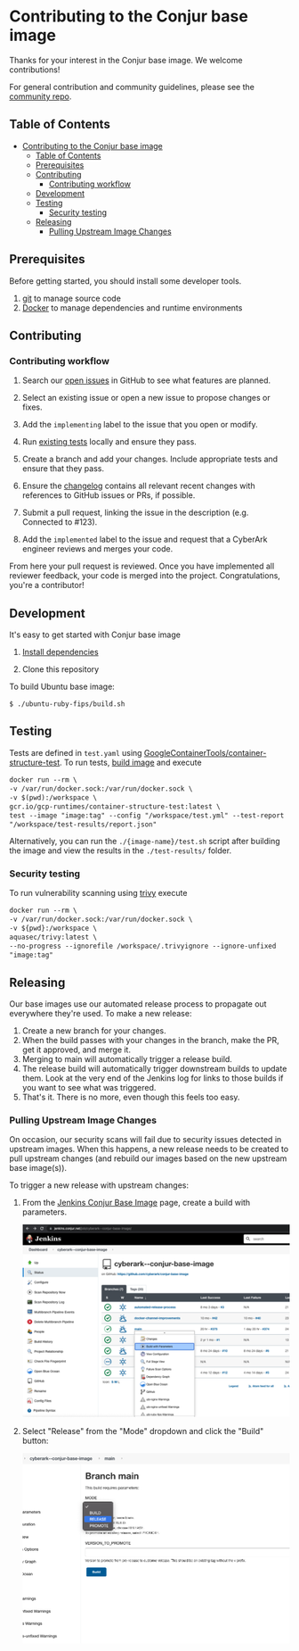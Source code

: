 # Contributing to the Conjur base image

Thanks for your interest in the Conjur base image. We welcome contributions!


For general contribution and community guidelines, please see the [community repo](https://github.com/cyberark/community).

## Table of Contents

- [Contributing to the Conjur base image](#contributing-to-the-conjur-base-image)
  - [Table of Contents](#table-of-contents)
  - [Prerequisites](#prerequisites)
  - [Contributing](#contributing)
    - [Contributing workflow](#contributing-workflow)
  - [Development](#development)
  - [Testing](#testing)
    - [Security testing](#security-testing)
  - [Releasing](#releasing)
    - [Pulling Upstream Image Changes](#pulling-upstream-image-changes)


## Prerequisites

Before getting started, you should install some developer tools.

1. [git][get-git] to manage source code
1. [Docker][get-docker] to manage dependencies and runtime environments

[get-docker]: https://docs.docker.com/engine/installation
[get-git]: https://git-scm.com/downloads

## Contributing

### Contributing workflow

1. Search our [open issues](https://github.com/cyberark/conjur-base-image/issues) in GitHub to see what features are planned.

1. Select an existing issue or open a new issue to propose changes or fixes.

1. Add the `implementing` label to the issue that you open or modify.

1. Run [existing tests](#testing) locally and ensure they pass.

1. Create a branch and add your changes. Include appropriate tests and ensure that they pass.

1. Ensure the [changelog](CHANGELOG.md) contains all relevant recent changes with references to GitHub issues or PRs, if possible.

1. Submit a pull request, linking the issue in the description (e.g. Connected to #123).

1. Add the `implemented` label to the issue and request that a CyberArk engineer reviews and merges your code.

From here your pull request is reviewed. Once you have implemented all reviewer feedback, your code is merged into the project. Congratulations, you're a contributor!

## Development

It's easy to get started with Conjur base image

1. [Install dependencies](#Prerequisites)

1. Clone this repository

To build Ubuntu base image:
   ```sh-session
   $ ./ubuntu-ruby-fips/build.sh
   ```

## Testing

Tests are defined in `test.yaml` using [GoogleContainerTools/container-structure-test](https://github.com/GoogleContainerTools/container-structure-test).
To run tests, [build image](#Development) and execute

   ```sh-session
docker run --rm \
  -v /var/run/docker.sock:/var/run/docker.sock \
  -v $(pwd):/workspace \
  gcr.io/gcp-runtimes/container-structure-test:latest \
  test --image "image:tag" --config "/workspace/test.yml" --test-report "/workspace/test-results/report.json"
   ```

Alternatively, you can run the `./{image-name}/test.sh` script after building
the image and view the results in the `./test-results/` folder.

### Security testing
To run vulnerability scanning using [trivy](https://github.com/aquasecurity/trivy) execute

   ```sh-session
 docker run --rm \
   -v /var/run/docker.sock:/var/run/docker.sock \
   -v ${pwd}:/workspace \
   aquasec/trivy:latest \
   --no-progress --ignorefile /workspace/.trivyignore --ignore-unfixed "image:tag"
   ```

## Releasing

Our base images use our automated release process to propagate out everywhere
they're used. To make a new release:

1. Create a new branch for your changes.
2. When the build passes with your changes in the branch, make the PR, get it approved, and merge it.
3. Merging to main will automatically trigger a release build.
4. The release build will automatically trigger downstream builds to update them. Look at the very
   end of the Jenkins log for links to those builds if you want to see what was triggered.
5. That's it. There is no more, even though this feels too easy.

### Pulling Upstream Image Changes

On occasion, our security scans will fail due to security issues detected in upstream images.
When this happens, a new release needs to be created to pull upstream changes
(and rebuild our images based on the new upstream base image(s)).

To trigger a new release with upstream changes:

1. From the [Jenkins Conjur Base Image](https://jenkins.conjur.net/job/cyberark--conjur-base-image/) page,
create a build with parameters.

   ![Create Build with Parameters](resources/create-build-with-parameter.png)
2. Select "Release" from the "Mode" dropdown and click the "Build" button:

   ![Trigger Release](resources/create-a-release.png)
